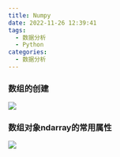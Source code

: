 ```yaml
---
title: Numpy
date: 2022-11-26 12:39:41
tags:
  - 数据分析
  - Python
categories:
  - 数据分析
---
```


### 数组的创建

![](https://cdn.staticaly.com/gh/abottleofmilk/CDN@master/img/20221126124056.png)

### 数组对象ndarray的常用属性

![](https://cdn.staticaly.com/gh/abottleofmilk/CDN@master/img/20221126124151.png)